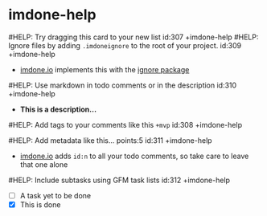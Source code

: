 imdone-help
====
#HELP: Try dragging this card to your new list id:307 +imdone-help
#HELP: Ignore files by adding `.imdoneignore` to the root of your project. id:309 +imdone-help
- [imdone.io](https://imdone.io) implements this with the [ignore package](https://www.npmjs.com/package/ignore)

#HELP: Use markdown in todo comments or in the description id:310 +imdone-help
- **This is a description...**

#HELP: Add tags to your comments like this `+mvp` id:308 +imdone-help

#HELP: Add metadata like this... points:5 id:311 +imdone-help
- [imdone.io](https://imdone.io) adds `id:n` to all your todo comments, so take care to leave that one alone

#HELP: Include subtasks using GFM task lists id:312 +imdone-help
- [ ] A task yet to be done
- [x] This is done
